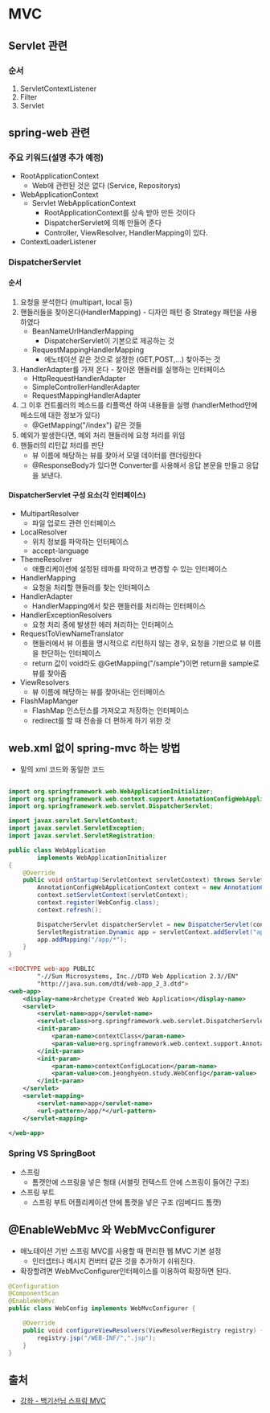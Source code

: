 # MVC

## Servlet 관련

### 순서
1. ServletContextListener 
2. Filter
3. Servlet  

## spring-web 관련

### 주요 키워드(설명 추가 예정)
* RootApplicationContext
  * Web에 관련된 것은 없다 (Service, Repositorys)
* WebApplicationContext
  * Servlet WebApplicationContext
    * RootApplicationContext를 상속 받아 만든 것이다 
    * DispatcherServlet에 의해 만들어 준다
    * Controller, ViewResolver, HandlerMapping이 있다.
* ContextLoaderListener

### DispatcherServlet
#### 순서
1. 요청을 분석한다 (multipart, local 등)
2. 핸들러들을 찾아온다(HandlerMapping) - 디자인 패턴 중 Strategy 패턴을 사용하였다 
   * BeanNameUrlHandlerMapping
     * DispatcherServlet이 기본으로 제공하는 것
   * RequestMappingHandlerMapping
     * 에노테이션 같은 것으로 설정한 (GET,POST,...) 찾아주는 것
3. HandlerAdapter를 가져 온다  - 찾아온 핸들러를 실행하는 인터페이스
   * HttpRequestHandlerAdapter
   * SimpleControllerHandlerAdapter
   * RequestMappingHandlerAdapter
4. 그 이후 컨트롤러의 메소드를 리플랙션 하여 내용들을 실행 (handlerMethod안에 메소드에 대한 정보가 있다)
   * @GetMapping("/index") 같은 것들
5. 예외가 발생한다면, 예외 처리 핸들러에 요청 처리를 위임
6. 핸들러의 리턴값 처리를 판단
   * 뷰 이름에 해당하는 뷰를 찾아서 모델 데이터를 랜더링한다
   * @ResponseBody가 있다면 Converter를 사용해서 응답 본문을 만들고 응답을 보낸다.

#### DispatcherServlet 구성 요소(각 인터페이스)
* MultipartResolver
  * 파일 업로드 관련 인터페이스 
* LocalResolver
  * 위치 정보를 파악하는 인터페이스
  * accept-language
* ThemeResolver
  * 애플리케이션에 설정된 테마를 파악하고 변경할 수 있는 인터페이스
* HandlerMapping
  * 요청을 처리할 핸들러를 찾는 인터페이스
* HandlerAdapter
  * HandlerMapping에서 찾은 핸들러를 처리하는 인터페이스
* HandlerExceptionResolvers
  * 요청 처리 중에 발생한 에러 처리하는 인터페이스
* RequestToViewNameTranslator
  * 핸들러에서 뷰 이름을 명시적으로 리턴하지 않는 경우, 요청을 기반으로 뷰 이름을 판단하는 인터페이스
  * return 값이 void라도 @GetMappiing("/sample")이면 return을 sample로 뷰를 찾아줌 
* ViewResolvers
  * 뷰 이름에 해당하는 뷰를 찾아내는 인터페이스
* FlashMapManger
  * FlashMap 인스턴스를 가져오고 저장하는 인터페이스
  * redirect를 할 때 전송을 더 편하게 하기 위한 것

## web.xml 없이 spring-mvc 하는 방법
* 밑의 xml 코드와 동일한 코드
```java

import org.springframework.web.WebApplicationInitializer;
import org.springframework.web.context.support.AnnotationConfigWebApplicationContext;
import org.springframework.web.servlet.DispatcherServlet;

import javax.servlet.ServletContext;
import javax.servlet.ServletException;
import javax.servlet.ServletRegistration;

public class WebApplication
        implements WebApplicationInitializer
{
    @Override
    public void onStartup(ServletContext servletContext) throws ServletException {
        AnnotationConfigWebApplicationContext context = new AnnotationConfigWebApplicationContext();
        context.setServletContext(servletContext);
        context.register(WebConfig.class);
        context.refresh();

        DispatcherServlet dispatcherServlet = new DispatcherServlet(context);
        ServletRegistration.Dynamic app = servletContext.addServlet("app", dispatcherServlet);
        app.addMapping("/app/*");
    }
}
```

```xml
<!DOCTYPE web-app PUBLIC
        "-//Sun Microsystems, Inc.//DTD Web Application 2.3//EN"
        "http://java.sun.com/dtd/web-app_2_3.dtd">
<web-app>
    <display-name>Archetype Created Web Application</display-name>
    <servlet>
        <servlet-name>app</servlet-name>
        <servlet-class>org.springframework.web.servlet.DispatcherServlet</servlet-class>
        <init-param>
            <param-name>contextClass</param-name>
            <param-value>org.springframework.web.context.support.AnnotationConfigWebApplicationContext</param-value>
        </init-param>
        <init-param>
            <param-name>contextConfigLocation</param-name>
            <param-value>com.jeonghyeon.study.WebConfig</param-value>
        </init-param>
    </servlet>
    <servlet-mapping>
        <servlet-name>app</servlet-name>
        <url-pattern>/app/*</url-pattern>
    </servlet-mapping>

</web-app>
```

### Spring VS SpringBoot
* 스프링 
  * 톰캣안에 스프링을 넣은 형태 (서블릿 컨텍스트 안에 스프링이 들어간 구조)
* 스프링 부트
  * 스프링 부트 어플리케이션 안에 톰캣을 넣은 구조 (임베디드 톰캣)

## @EnableWebMvc 와 WebMvcConfigurer
* 애노테이션 기반 스프링 MVC를 사용할 때 편리한 웹 MVC 기본 설정
  * 인터셉터나 메시지 컨버터 같은 것을 추가하기 쉬워진다.
* 확장할려면 WebMvcConfigurer인터페이스를 이용하여 확장하면 된다.
```java
@Configuration
@ComponentScan
@EnableWebMvc
public class WebConfig implements WebMvcConfigurer {

    @Override
    public void configureViewResolvers(ViewResolverRegistry registry) {
        registry.jsp("/WEB-INF/",".jsp");
    }
}
```
## 출처
* [강좌 - 백기선님 스프링 MVC](https://www.inflearn.com/course/%EC%9B%B9-mvc)